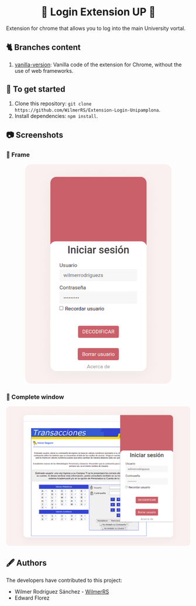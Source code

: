 
<h1 align="center"> 🐣<strong> Login Extension UP </strong>🐯 </h1>

Extension for chrome that allows you to log into the main University vortal. 

## 🐈 Branches content

   1. [vanilla-version](https://github.com/WilmerRS/Extension-Login-Unipamplona/tree/vanilla-version): Vanilla code of the extension for Chrome, without the use of web frameworks.

## 🐙 To get started

1. Clone this repository: `git clone https://github.com/WilmerRS/Extension-Login-Unipamplona`.
2. Install dependencies: `npm install`.

## 📷 Screenshots
### 🦀 Frame
<div align="center">
  <img src="https://raw.githubusercontent.com/WilmerRS/Extension-Login-Unipamplona/master/res/Extension_login-frame.png" width="400"/>
</div>

### 🐞 Complete window
<div align="center">
  <img src="https://raw.githubusercontent.com/WilmerRS/Extension-Login-Unipamplona/master/res/Extension_login-complete.png" width="1000"/>
</div>

## 🖋️ Authors

The developers have contributed to this project:

* Wilmer Rodríguez Sánchez - <a href="https://github.com/WilmerRS"> WilmerRS </a>
* Edward Florez
